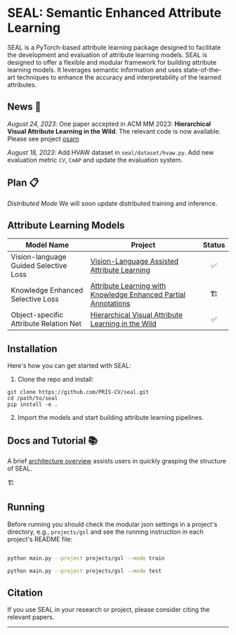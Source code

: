 # SEAL: Semantic Enhanced Attribute Learning
SEAL is a PyTorch-based attribute learning package designed to facilitate the development and evaluation of attribute learning models. SEAL is designed to offer a flexible and modular framework for building attribute learning models. It leverages semantic information and uses state-of-the-art techniques to enhance the accuracy and interpretability of the learned attributes.

## News 🚀

*August 24, 2023*: One paper accepted in ACM MM 2023: **Hierarchical Visual Attribute Learning in the Wild**. The relevant code is now available. Please see project [osarn](projects/osarn/README.md)

*August 18, 2023*: Add HVAW dataset in `seal/dataset/hvaw.py`. Add new evaluation metric `CV`, `CmAP` and update the evaluation system.


## Plan 📋
*Distributed Mode* We will soon update distributed training and inference.


## Attribute Learning Models

| Model Name                                | Project                                                                 | Status    |
|-------------------------------------------|-----------------------------------------------------------------------|:---------:|    
| Vision-language Guided Selective Loss     | [Vision-Language Assisted Attribute Learning](projects/gsl/README.md)                       | ✅          |
| Knowledge Enhanced Selective Loss         | [Attribute Learning with Knowledge Enhanced Partial Annotations](projects/kesl/README.md)    | 🏗️           |
| Object-specific Attribute Relation Net    | [Hierarchical Visual Attribute Learning in the Wild](projects/osarn/README.md)                | ✅         |

## Installation 

Here's how you can get started with SEAL:

1. Clone the repo and install:

```
git clone https://github.com/PRIS-CV/seal.git
cd /path/to/seal
pip install -e .
```


2. Import the models and start building attribute learning pipelines.


## Docs and Tutorial 📚

A brief [architecture overview](seal/README.md) assists users in quickly grasping the structure of SEAL.


🏗️


## Running

Before running you should check the modular json settings in a project's directory, e.g., `projects/gsl` and see the running instruction in each project's README file:

```bash

python main.py --project projects/gsl --mode train

python main.py --project projects/gsl --mode test

```

## Citation

If you use SEAL in your research or project, please consider citing the relevant papers.

---
